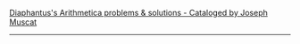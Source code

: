 [Diaphantus's Arithmetica problems & solutions - Cataloged by Joseph Muscat](https://staff.um.edu.mt/jmus1/Diophantus.pdf)

- - - -


